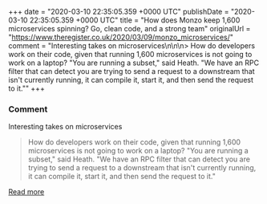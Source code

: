 
+++
date = "2020-03-10 22:35:05.359 +0000 UTC"
publishDate = "2020-03-10 22:35:05.359 +0000 UTC"
title = "How does Monzo keep 1,600 microservices spinning? Go, clean code, and a strong team"
originalUrl = "https://www.theregister.co.uk/2020/03/09/monzo_microservices/"
comment = "Interesting takes on microservices\n\n\n> How do developers work on their code, given that running 1,600 microservices is not going to work on a laptop? \"You are running a subset,\" said Heath. \"We have an RPC filter that can detect you are trying to send a request to a downstream that isn't currently running, it can compile it, start it, and then send the request to it.\""
+++

### Comment

Interesting takes on microservices


> How do developers work on their code, given that running 1,600 microservices is not going to work on a laptop? "You are running a subset," said Heath. "We have an RPC filter that can detect you are trying to send a request to a downstream that isn't currently running, it can compile it, start it, and then send the request to it."

[Read more](https://www.theregister.co.uk/2020/03/09/monzo_microservices/)
